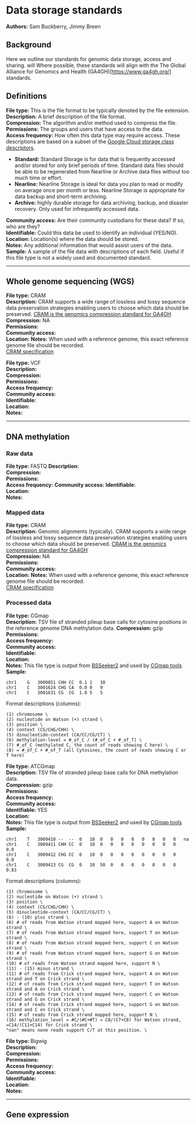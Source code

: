Data storage standards
===

**Authors:** Sam Buckberry, Jimmy Breen

## Background
Here we outline our standards for genomic data storage, access and sharing. will Where possible, these standards will align with the The Global Alliance for Genomics and Health (GA4GH)[https://www.ga4gh.org/] standards.

## Definitions

**File type:** This is the file format to be typically denoted by the file extension. \
**Description:** A brief description of the file format. \
**Compression:** The algorithm and/or method used to compress the file. \
**Permissions:** The groups and users that have access to the data. \
**Access frequency:** How often this data type may require access. These descriptions are based on a subset of the [Google Cloud storage class descriptors](https://cloud.google.com/storage/docs/storage-classes#classes).

- **Standard:** Standard Storage is for data that is frequently accessed and/or stored for only brief periods of time. Standard data files should be able to be regenerated from Nearline or Archive data files without too much time or effort.
- **Nearline:** Nearline Storage is ideal for data you plan to read or modify on average once per month or less. Nearline Storage is appropriate for data backup and short-term archiving.
- **Archive:** highly durable storage for data archiving, backup, and disaster recovery. Only used for infrequently accessed data.

**Community access:** Are their community custodians for these data? If so, who are they? \
**Identifiable:** Could this data be used to identify an individual (YES/NO). \
**Location:** Location(s) where the data should be stored. \
**Notes:** Any additional information that would assist users of the data. \
**Sample:** A sample of the file data with descriptions of each field. Useful if this file type is not a widely used and documented standard.

---
## Whole genome sequencing (WGS)

**File type:** CRAM  
**Description:**  CRAM supports a wide
range of lossless and lossy sequence data preservation strategies enabling users to choose which data should be preserved. [CRAM is the genomics compression standard for GA4GH](https://www.ga4gh.org/cram/) \
**Compression:** NA   
**Permissions:**  
**Community access:**  
**Location:**
**Notes:** When used with a reference genome, this exact reference genome file should be recorded.   
[CRAM specification](https://samtools.github.io/hts-specs/CRAMv3.pdf)  

**File type:** VCF  
**Description:**  
**Compression:**  
**Permissions:**  
**Access frequency:**  
**Community access:**  
**Identifiable:**  
**Location:**  
**Notes:**  

---
## DNA methylation

### Raw data

**File type:** FASTQ
**Description:**  
**Compression:**  
**Permissions:**  
**Access frequency:**
**Community access:**
**Identifiable:**    
**Location:**  
**Notes:**  

### Mapped data

**File type:** CRAM  
**Description:** Genomic alignments (typically). CRAM supports a wide
range of lossless and lossy sequence data preservation strategies enabling users to choose which data should be preserved. [CRAM is the genomics compression standard for GA4GH](https://www.ga4gh.org/cram/)  
**Compression:** NA   
**Permissions:**  
**Community access:**  
**Location:**
**Notes:** When used with a reference genome, this exact reference genome file should be recorded.   
[CRAM specification](https://samtools.github.io/hts-specs/CRAMv3.pdf)  

### Processed data  

**File type:** CGmap  
**Description:**  TSV file of stranded pileup base calls for cytosine positions in the reference genome DNA methylation data.
**Compression:**  gzip
**Permissions:**  
**Access frequency:**  
**Community access:**  
**Identifiable:**  
**Location:**  
**Notes:** This file type is output from [BSSeeker2](https://github.com/BSSeeker/BSseeker2) and used by [CGmap tools](https://cgmaptools.github.io/)  
**Sample:**
```
chr1	G	3000851	CHH	CC	0.1	1	10
chr1	C	3001624	CHG	CA	0.0	0	9
chr1	C	3001631	CG	CG	1.0	5	5
```
Format descriptions (columns):
```
(1) chromosome \
(2) nucleotide on Watson (+) strand \
(3) position \
(4) context (CG/CHG/CHH) \
(5) dinucleotide-context (CA/CC/CG/CT) \
(6) methylation-level = #_of_C / (#_of_C + #_of_T) \
(7) #_of_C (methylated C, the count of reads showing C here) \
(8) = #_of_C + #_of_T (all Cytosines, the count of reads showing C or T here)
```

**File type:** ATCGmap \
**Description:**  TSV file of stranded pileup base calls for DNA methylation data.  
**Compression:**  gzip  
**Permissions:**  
**Access frequency:**  
**Community access:**  
**Identifiable:** YES  
**Location:**  
**Notes:** This file type is output from [BSSeeker2](https://github.com/BSSeeker/BSseeker2) and used by [CGmap tools](https://cgmaptools.github.io/)  
**Sample:**  

```
chr1	T	3009410	--	--	0	10	0	0	0	0	0	0	0	0	na
chr1	C	3009411	CHH	CC	0	10	0	0	0	0	0	0	0	0	0.0
chr1	C	3009412	CHG	CC	0	10	0	0	0	0	0	0	0	0	0.0
chr1	C	3009413	CG	CG	0	10	50	0	0	0	0	0	0	0	0.83
```

Format descriptions (columns):
```
(1) chromosome \
(2) nucleotide on Watson (+) strand \
(3) position \
(4) context (CG/CHG/CHH) \
(5) dinucleotide-context (CA/CC/CG/CT) \
(6) - (10) plus strand \
(6) # of reads from Watson strand mapped here, support A on Watson strand \
(7) # of reads from Watson strand mapped here, support T on Watson strand \
(8) # of reads from Watson strand mapped here, support C on Watson strand \
(9) # of reads from Watson strand mapped here, support G on Watson strand \
(10) # of reads from Watson strand mapped here, support N \
(11) - (15) minus strand \
(11) # of reads from Crick strand mapped here, support A on Watson strand and T on Crick strand \
(12) # of reads from Crick strand mapped here, support T on Watson strand and A on Crick strand \
(13) # of reads from Crick strand mapped here, support C on Watson strand and G on Crick strand \
(14) # of reads from Crick strand mapped here, support G on Watson strand and C on Crick strand \
(15) # of reads from Crick strand mapped here, support N \
(16) methylation_level = #C/(#C+#T) = C8/(C7+C8) for Watson strand, =C14/(C11+C14) for Crick strand \
"nan" means none reads support C/T at this position. \
```

**File type:** Bigwig  
**Description:**  
**Compression:**  
**Permissions:**  
**Access frequency:**  
**Community access:**  
**Identifiable:**  
**Location:**  
**Notes:**  

---
## Gene expression

